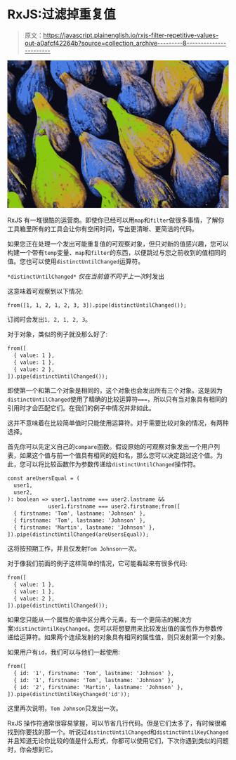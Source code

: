 # RxJS:过滤掉重复值

> 原文：<https://javascript.plainenglish.io/rxjs-filter-repetitive-values-out-a0afcf42264b?source=collection_archive---------8----------------------->

![](img/b1bd7b895eb02dfb9f9876f013a1061f.png)

RxJS 有一堆很酷的运营商。即使你已经可以用`map`和`filter`做很多事情，了解你工具箱里所有的工具会让你有空闲时间，写出更清晰、更简洁的代码。

如果您正在处理一个发出可能重复值的可观察对象，但只对新的值感兴趣，您可以构建一个带有`temp`变量、`map`和`filter`的东西，以便跳过与您之前收到的值相同的值。您也可以使用`distinctUntilChanged`运算符。

`*distinctUntilChanged*` *仅在当前值不同于上一次*时发出

这意味着可观察到以下情况:

```
from([1, 1, 2, 1, 2, 3, 3]).pipe(distinctUntilChanged());
```

订阅时会发出`1, 2, 1, 2, 3`。

对于对象，类似的例子就没那么好了:

```
from([
  { value: 1 }, 
  { value: 1 },
  { value: 2 },
]).pipe(distinctUntilChanged());
```

即使第一个和第二个对象是相同的，这个对象也会发出所有三个对象。这是因为`distinctUntilChanged`使用了精确的比较运算符`===`，所以只有当对象具有相同的引用时才会匹配它们。在我们的例子中情况并非如此。

这并不意味着在比较简单值时只能使用运算符。对于需要比较对象的情况，有两种选择。

首先你可以先定义自己的`compare`函数。假设原始的可观察对象发出一个用户列表，如果这个值与前一个值具有相同的姓和名，那么您可以决定跳过这个值。为此，您可以将比较函数作为参数传递给`distinctUntilChanged`操作符。

```
const areUsersEqual = (
  user1,
  user2,
): boolean => user1.lastname === user2.lastname &&
             user1.firstname === user2.firstname;from([
  { firstname: 'Tom', lastname: 'Johnson' }, 
  { firstname: 'Tom', lastname: 'Johnson' },
  { firstname: 'Martin', lastname: 'Johnson' },
]).pipe(distinctUntilChanged(areUsersEqual));
```

这将按预期工作，并且仅发射`Tom Johnson`一次。

对于像我们前面的例子这样简单的情况，它可能看起来有很多代码:

```
from([
  { value: 1 }, 
  { value: 1 },
  { value: 2 },
]).pipe(distinctUntilChanged()); 
```

如果您只能从一个属性的值中区分两个元素，有一个更简洁的解决方案:`distinctUntilKeyChanged`。您可以将想要用来比较发出值的属性作为参数传递给运算符。如果两个连续发射的对象具有相同的属性值，则只发射第一个对象。

如果用户有`id`，我们可以与他们一起使用:

```
from([
  { id: '1', firstname: 'Tom', lastname: 'Johnson' }, 
  { id: '1', firstname: 'Tom', lastname: 'Johnson' },
  { id: '2', firstname: 'Martin', lastname: 'Johnson' },
]).pipe(distinctUntilKeyChanged('id'));
```

这里再次说明，`Tom Johnson`只发出一次。

RxJS 操作符通常很容易掌握，可以节省几行代码。但是它们太多了，有时候很难找到你要找的那一个。听说过`distinctUntilChanged`和`distinctUntilKeyChanged`并且知道无论你比较的值是什么形式，你都可以使用它们，下次你遇到类似的问题时，你会想到它。